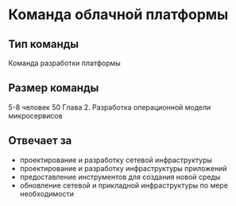 # Команда облачной платформы
## Тип команды
Команда разработки платформы
## Размер команды
5-8 человек
50 Глава 2. Разработка операционной модели микросервисов
## Отвечает за
* проектирование и разработку сетевой инфраструктуры
* проектирование и разработку инфраструктуры приложений
* предоставление инструментов для создания новой среды
* обновление сетевой и прикладной инфраструктуры по мере необходимости
